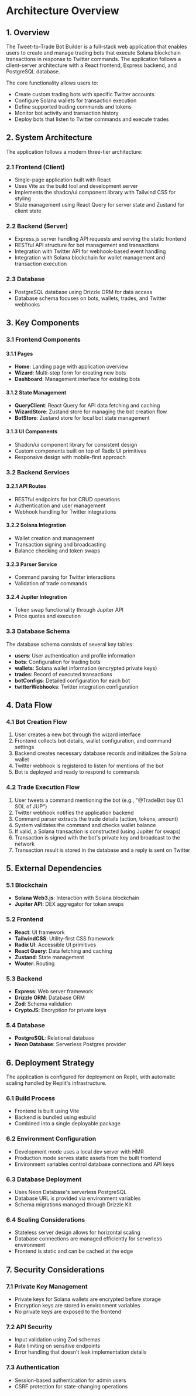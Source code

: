 # Architecture Overview

## 1. Overview

The Tweet-to-Trade Bot Builder is a full-stack web application that enables users to create and manage trading bots that execute Solana blockchain transactions in response to Twitter commands. The application follows a client-server architecture with a React frontend, Express backend, and PostgreSQL database.

The core functionality allows users to:
- Create custom trading bots with specific Twitter accounts
- Configure Solana wallets for transaction execution
- Define supported trading commands and tokens
- Monitor bot activity and transaction history
- Deploy bots that listen to Twitter commands and execute trades

## 2. System Architecture

The application follows a modern three-tier architecture:

### 2.1 Frontend (Client)
- Single-page application built with React
- Uses Vite as the build tool and development server
- Implements the shadcn/ui component library with Tailwind CSS for styling
- State management using React Query for server state and Zustand for client state

### 2.2 Backend (Server)
- Express.js server handling API requests and serving the static frontend
- RESTful API structure for bot management and transactions
- Integration with Twitter API for webhook-based event handling
- Integration with Solana blockchain for wallet management and transaction execution

### 2.3 Database
- PostgreSQL database using Drizzle ORM for data access
- Database schema focuses on bots, wallets, trades, and Twitter webhooks

## 3. Key Components

### 3.1 Frontend Components

#### 3.1.1 Pages
- **Home**: Landing page with application overview
- **Wizard**: Multi-step form for creating new bots
- **Dashboard**: Management interface for existing bots

#### 3.1.2 State Management
- **QueryClient**: React Query for API data fetching and caching
- **WizardStore**: Zustand store for managing the bot creation flow
- **BotStore**: Zustand store for local bot state management

#### 3.1.3 UI Components
- Shadcn/ui component library for consistent design
- Custom components built on top of Radix UI primitives
- Responsive design with mobile-first approach

### 3.2 Backend Services

#### 3.2.1 API Routes
- RESTful endpoints for bot CRUD operations
- Authentication and user management
- Webhook handling for Twitter integrations

#### 3.2.2 Solana Integration
- Wallet creation and management
- Transaction signing and broadcasting
- Balance checking and token swaps

#### 3.2.3 Parser Service
- Command parsing for Twitter interactions
- Validation of trade commands

#### 3.2.4 Jupiter Integration
- Token swap functionality through Jupiter API
- Price quotes and execution

### 3.3 Database Schema

The database schema consists of several key tables:

- **users**: User authentication and profile information
- **bots**: Configuration for trading bots
- **wallets**: Solana wallet information (encrypted private keys)
- **trades**: Record of executed transactions
- **botConfigs**: Detailed configuration for each bot
- **twitterWebhooks**: Twitter integration configuration

## 4. Data Flow

### 4.1 Bot Creation Flow
1. User creates a new bot through the wizard interface
2. Frontend collects bot details, wallet configuration, and command settings
3. Backend creates necessary database records and initializes the Solana wallet
4. Twitter webhook is registered to listen for mentions of the bot
5. Bot is deployed and ready to respond to commands

### 4.2 Trade Execution Flow
1. User tweets a command mentioning the bot (e.g., "@TradeBot buy 0.1 SOL of JUP")
2. Twitter webhook notifies the application backend
3. Command parser extracts the trade details (action, tokens, amount)
4. System validates the command and checks wallet balance
5. If valid, a Solana transaction is constructed (using Jupiter for swaps)
6. Transaction is signed with the bot's private key and broadcast to the network
7. Transaction result is stored in the database and a reply is sent on Twitter

## 5. External Dependencies

### 5.1 Blockchain
- **Solana Web3.js**: Interaction with Solana blockchain
- **Jupiter API**: DEX aggregator for token swaps

### 5.2 Frontend
- **React**: UI framework
- **TailwindCSS**: Utility-first CSS framework
- **Radix UI**: Accessible UI primitives
- **React Query**: Data fetching and caching
- **Zustand**: State management
- **Wouter**: Routing

### 5.3 Backend
- **Express**: Web server framework
- **Drizzle ORM**: Database ORM
- **Zod**: Schema validation
- **CryptoJS**: Encryption for private keys

### 5.4 Database
- **PostgreSQL**: Relational database
- **Neon Database**: Serverless Postgres provider

## 6. Deployment Strategy

The application is configured for deployment on Replit, with automatic scaling handled by Replit's infrastructure.

### 6.1 Build Process
- Frontend is built using Vite
- Backend is bundled using esbuild
- Combined into a single deployable package

### 6.2 Environment Configuration
- Development mode uses a local dev server with HMR
- Production mode serves static assets from the built frontend
- Environment variables control database connections and API keys

### 6.3 Database Deployment
- Uses Neon Database's serverless PostgreSQL
- Database URL is provided via environment variables
- Schema migrations managed through Drizzle Kit

### 6.4 Scaling Considerations
- Stateless server design allows for horizontal scaling
- Database connections are managed efficiently for serverless environment
- Frontend is static and can be cached at the edge

## 7. Security Considerations

### 7.1 Private Key Management
- Private keys for Solana wallets are encrypted before storage
- Encryption keys are stored in environment variables
- No private keys are exposed to the frontend

### 7.2 API Security
- Input validation using Zod schemas
- Rate limiting on sensitive endpoints
- Error handling that doesn't leak implementation details

### 7.3 Authentication
- Session-based authentication for admin users
- CSRF protection for state-changing operations
